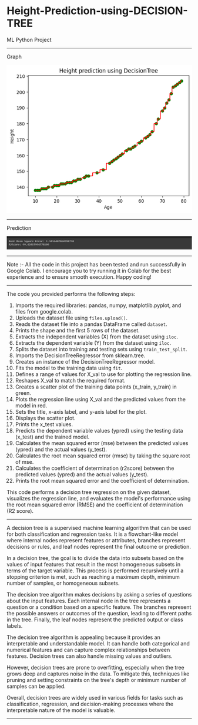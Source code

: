 # Height-Prediction-using-DECISION-TREE
ML Python Project

---------------------------------------------------------------------------------------
Graph

![](https://github.com/developer-venish/Height-Prediction-using-DECISION-TREE/blob/main/graph.png)

---------------------------------------------------------------------------------------

Prediction

![](https://github.com/developer-venish/Height-Prediction-using-DECISION-TREE/blob/main/pred.png)



---------------------------------------------------------------------------------------

Note :- All the code in this project has been tested and run successfully in Google Colab. I encourage you to try running it in Colab for the best experience and to ensure smooth execution. Happy coding!

---------------------------------------------------------------------------------------

The code you provided performs the following steps:

1. Imports the required libraries: pandas, numpy, matplotlib.pyplot, and files from google.colab.
2. Uploads the dataset file using `files.upload()`.
3. Reads the dataset file into a pandas DataFrame called `dataset`.
4. Prints the shape and the first 5 rows of the dataset.
5. Extracts the independent variables (X) from the dataset using `iloc`.
6. Extracts the dependent variable (Y) from the dataset using `iloc`.
7. Splits the dataset into training and testing sets using `train_test_split`.
8. Imports the DecisionTreeRegressor from sklearn.tree.
9. Creates an instance of the DecisionTreeRegressor model.
10. Fits the model to the training data using `fit`.
11. Defines a range of values for X_val to use for plotting the regression line.
12. Reshapes X_val to match the required format.
13. Creates a scatter plot of the training data points (x_train, y_train) in green.
14. Plots the regression line using X_val and the predicted values from the model in red.
15. Sets the title, x-axis label, and y-axis label for the plot.
16. Displays the scatter plot.
17. Prints the x_test values.
18. Predicts the dependent variable values (ypred) using the testing data (x_test) and the trained model.
19. Calculates the mean squared error (mse) between the predicted values (ypred) and the actual values (y_test).
20. Calculates the root mean squared error (rmse) by taking the square root of mse.
21. Calculates the coefficient of determination (r2score) between the predicted values (ypred) and the actual values (y_test).
22. Prints the root mean squared error and the coefficient of determination.

This code performs a decision tree regression on the given dataset, visualizes the regression line, and evaluates the model's performance using the root mean squared error (RMSE) and the coefficient of determination (R2 score).

---------------------------------------------------------------------------------------

A decision tree is a supervised machine learning algorithm that can be used for both classification and regression tasks. It is a flowchart-like model where internal nodes represent features or attributes, branches represent decisions or rules, and leaf nodes represent the final outcome or prediction.

In a decision tree, the goal is to divide the data into subsets based on the values of input features that result in the most homogeneous subsets in terms of the target variable. This process is performed recursively until a stopping criterion is met, such as reaching a maximum depth, minimum number of samples, or homogeneous subsets.

The decision tree algorithm makes decisions by asking a series of questions about the input features. Each internal node in the tree represents a question or a condition based on a specific feature. The branches represent the possible answers or outcomes of the question, leading to different paths in the tree. Finally, the leaf nodes represent the predicted output or class labels.

The decision tree algorithm is appealing because it provides an interpretable and understandable model. It can handle both categorical and numerical features and can capture complex relationships between features. Decision trees can also handle missing values and outliers.

However, decision trees are prone to overfitting, especially when the tree grows deep and captures noise in the data. To mitigate this, techniques like pruning and setting constraints on the tree's depth or minimum number of samples can be applied.

Overall, decision trees are widely used in various fields for tasks such as classification, regression, and decision-making processes where the interpretable nature of the model is valuable.

---------------------------------------------------------------------------------------
